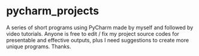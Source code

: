 # pycharm_projects
A series of short programs using PyCharm made by myself and followed by video tutorials. 
Anyone is free to edit / fix my project source codes for presentable and effective outputs, plus I need suggestions to create more unique programs. Thanks.
